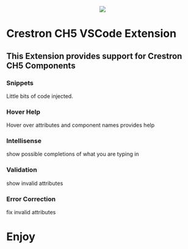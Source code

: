<p align="center">
  <img src="https://kenticoprod.azureedge.net/kenticoblob/crestron/media/crestron/generalsiteimages/crestron-logo.png">
</p>


# Crestron CH5 VSCode Extension 

## This Extension provides support for Crestron CH5 Components

### Snippets

Little bits of code injected.

### Hover Help

Hover over attributes and component names provides help

### Intellisense

show possible completions of what you are typing in

### Validation

show invalid attributes 

### Error Correction

fix invalid attributes

# Enjoy

